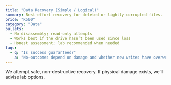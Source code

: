```yaml
---
title: "Data Recovery (Simple / Logical)"
summary: Best-effort recovery for deleted or lightly corrupted files.
price: "R500"
category: "Data"
bullets:
  - No disassembly; read-only attempts
  - Works best if the drive hasn’t been used since loss
  - Honest assessment; lab recommended when needed
faqs:
  - q: "Is success guaranteed?"
    a: "No—outcomes depend on damage and whether new writes have overwritten the data."
---
```


We attempt safe, non-destructive recovery. If physical damage exists, we’ll advise lab options.
